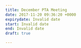 ```yaml
---
title: December PTA Meeting
date: 2017-11-20 09:36:20 +0000
expirydate: Invalid date
start: Invalid date
end: Invalid date
draft: true

---
```

